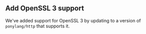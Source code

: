 ## Add OpenSSL 3 support

We've added support for OpenSSL 3 by updating to a version of `ponylang/http` that supports it.
